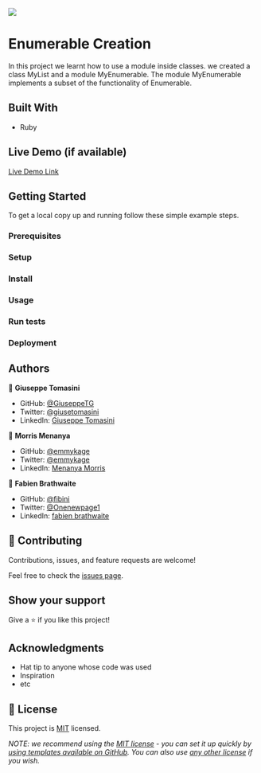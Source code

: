 ![](https://img.shields.io/badge/Microverse-blueviolet)

# Enumerable Creation
In this project we learnt how to use a module inside classes. we created a class MyList and a module MyEnumerable. The module MyEnumerable implements a subset of the functionality of Enumerable.


## Built With

- Ruby

## Live Demo (if available)

[Live Demo Link](https://livedemo.com)


## Getting Started


To get a local copy up and running follow these simple example steps.

### Prerequisites

### Setup

### Install

### Usage

### Run tests

### Deployment



## Authors

👤 **Giuseppe Tomasini**

- GitHub: [@GiuseppeTG](https://github.com/GiuseppeTG)
- Twitter: [@giusetomasini](https://twitter.com/giusetomasini)
- LinkedIn: [Giuseppe Tomasini](https://www.linkedin.com/in/giuseppe-tomasini-67ba101a8/)

👤 **Morris Menanya**

- GitHub: [@emmykage](https://github.com/Emmykage)
- Twitter: [@emmykage](https://twitter.com/omayiobenj)
- LinkedIn: [Menanya Morris](https://www.linkedin.com/in/morris-menanya-a51985104/)

👤 **Fabien Brathwaite**

- GitHub: [@fibini](https://github.com/fibini)
- Twitter: [@Onenewpage1](https://twitter.com/Onenewpage1)
- LinkedIn: [fabien brathwaite](https://www.linkedin.com/in/fabien-brathwaite-91150822a/)
## 🤝 Contributing

Contributions, issues, and feature requests are welcome!

Feel free to check the [issues page](../../issues/).

## Show your support

Give a ⭐️ if you like this project!

## Acknowledgments

- Hat tip to anyone whose code was used
- Inspiration
- etc

## 📝 License

This project is [MIT](./LICENSE) licensed.

_NOTE: we recommend using the [MIT license](https://choosealicense.com/licenses/mit/) - you can set it up quickly by [using templates available on GitHub](https://docs.github.com/en/communities/setting-up-your-project-for-healthy-contributions/adding-a-license-to-a-repository). You can also use [any other license](https://choosealicense.com/licenses/) if you wish._
